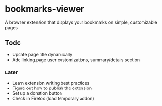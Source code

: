 
# bookmarks-viewer

A browser extension that displays your bookmarks on simple, customizable pages

## Todo

- Update page title dynamically
- Add linking.page user customizations, summary/details section

### Later

- Learn extension writing best practices
- Figure out how to publish the extension
- Set up a donation button
- Check in Firefox (load temporary addon)
